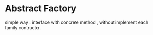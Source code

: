 # Abstract Factory

simple way : interface with concrete method , without implement each family contructor.

